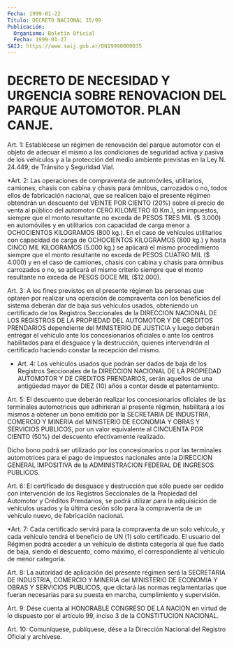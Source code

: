 ```yaml
---
Fecha: 1999-01-22
Título: DECRETO NACIONAL 35/99
Publicación:
  Organismo: Boletín Oficial
  Fecha: 1999-01-27
SAIJ: https://www.saij.gob.ar/DN19990000035
---
```

# DECRETO DE NECESIDAD Y URGENCIA SOBRE RENOVACION DEL PARQUE AUTOMOTOR. PLAN CANJE.

<a id="1"></a>
Art. 1: Establécese  un  régimen  de  renovación  del  parque automotor con  el  objeto  de adecuar el mismo a las condiciones de seguridad activa y pasiva de  los  vehículos  y a la protección del medio  ambiente  previstas  en  la  Ley  N. 24.449, de  Tránsito  y Seguridad Vial.

<a id="2"></a>
*Art. 2:  Las  operaciones  de  compraventa de automóviles, utilitarios, camiones, chasis con cabina  y  chasis  para ómnibus, carrozados  o  no,  todos  ellos de fabricación nacional, que se realicen bajo el presente régimen obtendrán un descuento del VEINTE POR CIENTO (20%) sobre el precio de venta al público  del automotor CERO  KILOMETRO  (0  Km.),  sin  impuestos, siempre que el monto resultante  no exceda de PESOS TRES MIL ($ 3.000) en automóviles y en  utilitarios    con  capacidad  de carga menor a OCHOCIENTOS KILOGRAMOS (800 kg.).  En  el  caso  de  vehículos utilitarios con capacidad  de  carga  de OCHOCIENTOS KILOGRAMOS (800 kg.)  y hasta CINCO MIL KILOGRAMOS (5.000 kg.) se aplicará el mismo procedimiento siempre que el monto resultante  no exceda de PESOS CUATRO MIL ($ 4.000) y en el caso de camiones, chasis  con cabina  y  chasis para ómnibus  carrozados o no, se aplicará el mismo criterio siempre que el monto resultante  no  exceda  de PESOS  DOCE  MIL  ($12.000).

<a id="3"></a>
Art.  3: A los fines previstos en el presente régimen las personas que optaren  por  realizar  una  operación  de  compraventa con los beneficios  del  sistema deberán dar de baja sus vehículos  usados, obteniendo  un certificado  de  los  Registros  Seccionales  de  la DIRECCION NACIONAL DE LOS REGISTROS DE LA PROPIEDAD DEL AUTOMOTOR Y DE CREDITOS PRENDARIOS  dependiente  del  MINISTERIO  DE JUSTICIA y luego    deberán  entregar  el  vehículo  ante  los  concesionarios oficiales  o  ante  los  centros  habilitados para el desguace y la destrucción, quienes intervendrán el  certificado  haciendo constar la recepción del mismo.

<a id="4"></a>
* Art. 4: Los vehículos usados que podrán ser dados de baja de los Registros Seccionales de la DIRECCION NACIONAL DE LA PROPIEDAD AUTOMOTOR Y DE CREDITOS PRENDARIOS, serán aquellos de una antigüedad mayor de DIEZ (10) años a contar desde el patentamiento.

<a id="5"></a>
Art.  5:  El descuento que deberán  realizar  los  concesionarios oficiales de las terminales automotrices que adhirieran al presente régimen, habilitará  a  los mismos a obtener un bono emitido por la SECRETARIA DE INDUSTRIA,  COMERCIO  Y  MINERIA  del  MINISTERIO  DE ECONOMIA  Y OBRAS Y SERVICIOS PUBLICOS, por un valor equivalente al CINCUENTA POR  CIENTO  (50%) del descuento efectivamente realizado.

Dicho bono podrá ser utilizado  por  los  concesionarios  o por las terminales  automotrices para el pago de impuestos nacionales  ante la DIRECCION  GENERAL  IMPOSITIVA  de  la ADMINISTRACION FEDERAL DE INGRESOS PUBLICOS.

<a id="6"></a>
Art. 6: El certificado de desguace y destrucción  que  sólo  puede ser  cedido  con  intervención  de  los Registros Seccionales de la Propiedad del Automotor y Créditos Prendarios,  se  podrá  utilizar para  la  adquisición  de  vehículos usados y la última cesión sólo para la compraventa de un vehículo  nuevo,  de fabricación nacional.

<a id="7"></a>
*Art. 7: Cada certificado servirá para la compraventa de un solo vehículo, y cada vehículo tendrá el beneficio de UN (1) solo certificado. El usuario del Régimen podrá acceder a un vehículo de distinta categoría al que fue dado de baja, siendo el descuento, como máximo, el correspondiente al vehículo de menor categoría.

<a id="8"></a>
Art. 8: La autoridad  de  aplicación  del presente régimen será la SECRETARIA  DE  INDUSTRIA,  COMERCIO Y MINERIA  del  MINISTERIO  DE ECONOMIA  Y OBRAS Y SERVICIOS  PUBLICOS,  que  dictará  las  normas reglamentarias  que  fueran  necesarias  para  su puesta en marcha, cumplimiento y supervisión.

<a id="9"></a>
Art. 9: Dése cuenta al HONORABLE CONGRESO DE LA  NACION  en virtud de  lo  dispuesto  por  el artículo 99, inciso 3 de la CONSTITUCION NACIONAL.

<a id="10"></a>
Art. 10: Comuníquese, publíquese,  dése  a  la Dirección Nacional del Registro Oficial y archívese.